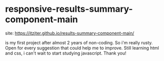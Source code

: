 # responsive-results-summary-component-main

site: https://itzjter.github.io/results-summary-component-main/

is my first project after almost 2 years of non-coding.
So i'm really rusty.
Open for every suggestion that could help me to improve.
Still learning html and css, i can't wait to start studying javascript.
Thank you!
